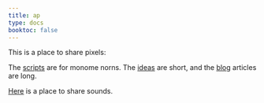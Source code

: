 ```yaml
---
title: ap
type: docs
booktoc: false
---
```


This is a place to share pixels:

The [scripts](/docs/scripts) are for monome norns. The [ideas](/docs/ideas) are short, and the [blog](/posts) articles are long.

[Here](https://airportpeople.bandcamp.com/) is a place to share sounds.